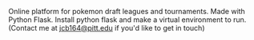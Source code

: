 Online platform for pokemon draft leagues and tournaments. Made with Python Flask. Install python flask and make a virtual environment to run. (Contact me at jcb164@pitt.edu if you'd like to get in touch)
